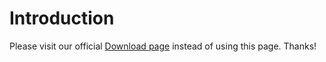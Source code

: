 # Introduction #
Please visit our official [Download page](http://slimdx.org/download.php) instead of using this page. Thanks!
